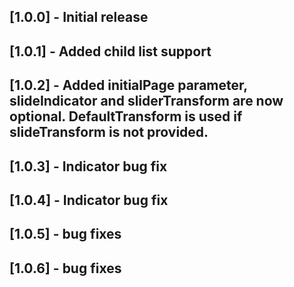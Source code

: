 ## [1.0.0] - Initial release
## [1.0.1] - Added child list support
## [1.0.2] - Added initialPage parameter, slideIndicator and sliderTransform are now optional. DefaultTransform is used if slideTransform is not provided.
## [1.0.3] - Indicator bug fix
## [1.0.4] - Indicator bug fix
## [1.0.5] - bug fixes
## [1.0.6] - bug fixes


